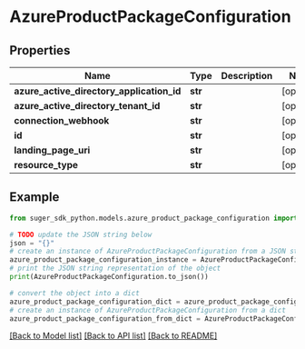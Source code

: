 # AzureProductPackageConfiguration


## Properties

Name | Type | Description | Notes
------------ | ------------- | ------------- | -------------
**azure_active_directory_application_id** | **str** |  | [optional] 
**azure_active_directory_tenant_id** | **str** |  | [optional] 
**connection_webhook** | **str** |  | [optional] 
**id** | **str** |  | [optional] 
**landing_page_uri** | **str** |  | [optional] 
**resource_type** | **str** |  | [optional] 

## Example

```python
from suger_sdk_python.models.azure_product_package_configuration import AzureProductPackageConfiguration

# TODO update the JSON string below
json = "{}"
# create an instance of AzureProductPackageConfiguration from a JSON string
azure_product_package_configuration_instance = AzureProductPackageConfiguration.from_json(json)
# print the JSON string representation of the object
print(AzureProductPackageConfiguration.to_json())

# convert the object into a dict
azure_product_package_configuration_dict = azure_product_package_configuration_instance.to_dict()
# create an instance of AzureProductPackageConfiguration from a dict
azure_product_package_configuration_from_dict = AzureProductPackageConfiguration.from_dict(azure_product_package_configuration_dict)
```
[[Back to Model list]](../README.md#documentation-for-models) [[Back to API list]](../README.md#documentation-for-api-endpoints) [[Back to README]](../README.md)


